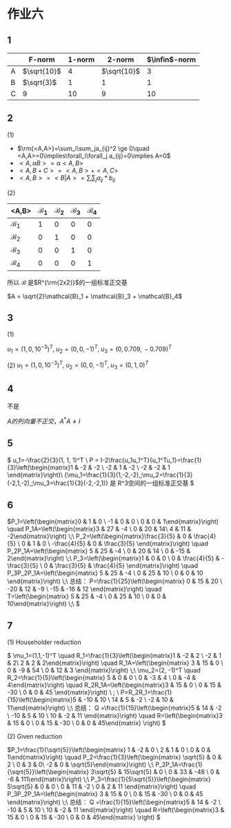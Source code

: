 # 作业六

## 1

|     |F-norm | 1-norm | 2-norm | $\infin$-norm|
| --- | ---- | ---- | ---- | ---- |
| A | $\sqrt{10}$ | $4$  | $\sqrt{10}$ | $3$|
| B | $\sqrt{3}$  | $1$  | $1$| $1$|
| C | $9$         | $10$ | $9$| $10$|

## 2

(1)

- $\rm{<A,A>}=\sum_i\sum_ja_{ij}^2 \ge 0\quad <A,A>=0\implies\forall_i\forall_j a_{ij}=0\implies A=0$
- $<A,\alpha B>=\alpha <A,B>$
- $<A,B+C>=<A,B>+<A,C>$
- $<A,B>=<B|A>=\sum_i\sum_j a_{ij}*b_{ij}$

(2)

| <A,B>   | $\mathcal{B}_1$ | $\mathcal{B}_2$ | $\mathcal{B}_3$ | $\mathcal{B}_4$ |
| --- | --- | --- | --- | --- |
| $\mathcal{B}_1$ | 1 | 0 | 0 | 0 |
| $\mathcal{B}_2$ | 0 | 1 | 0 | 0 |
| $\mathcal{B}_3$ | 0 | 0 | 1 | 0 |
| $\mathcal{B}_4$ | 0 | 0 | 0 | 1 |

所以 $\mathcal{B}$ 是$R^{\rm{2x2}}$的一组标准正交基

$A = \sqrt{2}\mathcal{B}_1 + \mathcal{B}_3 + \mathcal{B}_4$

## 3

(1)

$u_1=(1, 0, 10^{-3})^T,\;u_2=(0, 0, -1)^T,\;u_3=(0,\,0.709,\,-0.709)^T$

(2)
$u_1=(1, 0, 10^{-3})^T,\;u_2=(0, 0, -1)^T,\;u_3=(0,1,0)^T$

## 4

不是

$A的列向量不正交，A^*A\not = I$

## 5

$
u_1=-\frac{2}{3}(1, 1, 1)^T \\
P = I-2\frac{u_1u_1^T}{u_1^Tu_1}=\frac{1}{3}\left(\begin{matrix}1 & -2 & -2 \\ -2 & 1 & -2 \\ -2 & -2 & 1 \end{matrix}\right)\\
\{\mu_1=\frac{1}{3}(1,-2,-2),\;\mu_2=\frac{1}{3}(-2,1,-2),\;\mu_3=\frac{1}{3}(-2,-2,1)\} 是 R^3空间的一组标准正交基
$

## 6

$P_1=\left(\begin{matrix}0 & 1 & 0 \\ -1 & 0 & 0 \\ 0 & 0 & 1\end{matrix}\right) \quad
P_1A=\left(\begin{matrix}3 & 27 & -4 \\ 0 & 20 & 14\\ 4 & 11 & -2\end{matrix}\right) \\\;\\
P_2=\left(\begin{matrix}\frac{3}{5} & 0 & \frac{4}{5} \\ 0 & 1 & 0 \\ -\frac{4}{5} & 0 & \frac{3}{5} \end{matrix}\right) \quad P_2P_1A=\left(\begin{matrix} 5 & 25 & -4 \\ 0 & 20 & 14 \\ 0 & -15 & 2\end{matrix}\right) \\\;\\
P_3=\left(\begin{matrix}1 & 0 & 0 \\ 0 & \frac{4}{5} & -\frac{3}{5} \\ 0 & \frac{3}{5} & \frac{4}{5} \end{matrix}\right) \quad P_3P_2P_1A=\left(\begin{matrix} 5 & 25 & -4 \\ 0 & 25 & 10 \\ 0 & 0 & 10 \end{matrix}\right) \\\;\\
总结：
P=\frac{1}{25}\left(\begin{matrix} 0 & 15 & 20 \\ -20 & 12 & -9 \\ -15 & -16 & 12 \end{matrix}\right) \quad T=\left(\begin{matrix}  5 & 25 & -4 \\ 0 & 25 & 10 \\ 0 & 0 & 10\end{matrix}\right) \\\;\\
$

## 7

(1) Householder reduction

$
\mu_1=(1,1,-1)^T \quad R_1=\frac{1}{3}\left(\begin{matrix}1 & -2 & 2 \\ -2 & 1 & 2\\ 2 & 2 & 2\end{matrix}\right) \quad R_1A=\left(\begin{matrix} 3 & 15 & 0 \\ 0 & -9 & 54 \\ 0 & 12 & 3 \end{matrix}\right)   \\\;\\
\mu_2=(2, -1)^T \quad R_2=\frac{1}{5}\left(\begin{matrix} 5 & 0 & 0 \\ 0 & -3 & 4 \\ 0 & -4 & 4\end{matrix}\right)
\quad R_2R_1A=\left(\begin{matrix}3 & 15 & 0 \\ 0 & 15 & -30 \\ 0 & 0 & 45 \end{matrix}\right)
\\ \; \\
P=R_2R_1=\frac{1}{15}\left(\begin{matrix}5 & -10 & 10 \\ 14 & 5 & -2 \\ -2 & 10 & 11\end{matrix}\right) \\\;\\
总结：
Q =\frac{1}{15}\left(\begin{matrix}5 & 14 & -2 \\ -10 & 5 & 10 \\ 10 & -2 & 11 \end{matrix}\right)
\quad R=\left(\begin{matrix}3 & 15 & 0 \\ 0 & 15 & -30 \\ 0 & 0 & 45\end{matrix} \right)
$

(2) Given reduction

$P_1=\frac{1}{\sqrt{5}}\left(\begin{matrix} 1 & -2 & 0 \\ 2 & 1 & 0 \\ 0 & 0 & 1\end{matrix}\right) \quad
P_2=\frac{1}{3}\left(\begin{matrix} \sqrt{5} & 0 & 2 \\ 0 & 3 & 0\\ -2 & 0 & \sqrt{5}\end{matrix}\right) \\\;\\
P_2P_1A=\frac{1}{\sqrt{5}}\left(\begin{matrix} 3\sqrt{5} & 15\sqrt{5} & 0 \\ 0 & 33 & -48 \\ 0 & -6 & 111\end{matrix}\right) \\\;\\
P_3=\frac{1}{5\sqrt{5}}\left(\begin{matrix} 5\sqrt{5} & 0 & 0 \\ 0 & 11 & -2 \\ 0 & 2 & 11 \end{matrix}\right) \quad P_3P_2P_1A=\left(\begin{matrix} 3 & 15 & 0 \\ 0 & 15 & -30 \\ 0 & 0 & 45 \end{matrix}\right) \\\;\\
总结：
Q =\frac{1}{15}\left(\begin{matrix}5 & 14 & -2 \\ -10 & 5 & 10 \\ 10 & -2 & 11 \end{matrix}\right)
\quad R=\left(\begin{matrix}3 & 15 & 0 \\ 0 & 15 & -30 \\ 0 & 0 & 45\end{matrix} \right)
$
